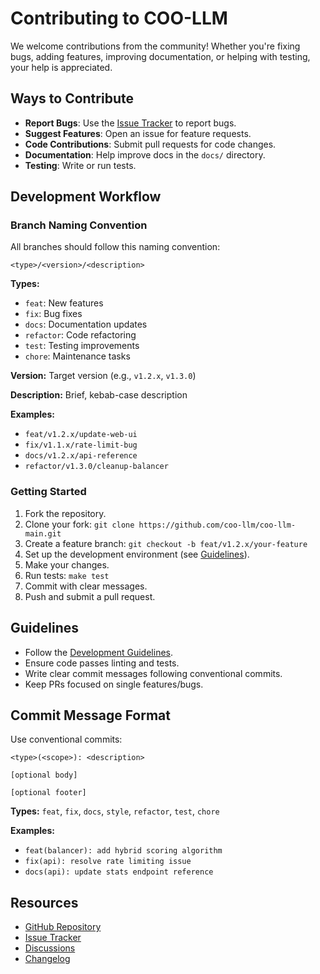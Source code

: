 # Contributing to COO-LLM

We welcome contributions from the community! Whether you're fixing bugs, adding features, improving documentation, or helping with testing, your help is appreciated.

## Ways to Contribute

- **Report Bugs**: Use the [Issue Tracker](https://github.com/user/coo-llm/issues) to report bugs.
- **Suggest Features**: Open an issue for feature requests.
- **Code Contributions**: Submit pull requests for code changes.
- **Documentation**: Help improve docs in the `docs/` directory.
- **Testing**: Write or run tests.

## Development Workflow

### Branch Naming Convention

All branches should follow this naming convention:

```
<type>/<version>/<description>
```

**Types:**
- `feat`: New features
- `fix`: Bug fixes
- `docs`: Documentation updates
- `refactor`: Code refactoring
- `test`: Testing improvements
- `chore`: Maintenance tasks

**Version:** Target version (e.g., `v1.2.x`, `v1.3.0`)

**Description:** Brief, kebab-case description

**Examples:**
- `feat/v1.2.x/update-web-ui`
- `fix/v1.1.x/rate-limit-bug`
- `docs/v1.2.x/api-reference`
- `refactor/v1.3.0/cleanup-balancer`

### Getting Started

1. Fork the repository.
2. Clone your fork: `git clone https://github.com/coo-llm/coo-llm-main.git`
3. Create a feature branch: `git checkout -b feat/v1.2.x/your-feature`
4. Set up the development environment (see [Guidelines](Contributing/Guidelines.md)).
5. Make your changes.
6. Run tests: `make test`
7. Commit with clear messages.
8. Push and submit a pull request.

## Guidelines

- Follow the [Development Guidelines](Contributing/Guidelines.md).
- Ensure code passes linting and tests.
- Write clear commit messages following conventional commits.
- Keep PRs focused on single features/bugs.

## Commit Message Format

Use conventional commits:

```
<type>(<scope>): <description>

[optional body]

[optional footer]
```

**Types:** `feat`, `fix`, `docs`, `style`, `refactor`, `test`, `chore`

**Examples:**
- `feat(balancer): add hybrid scoring algorithm`
- `fix(api): resolve rate limiting issue`
- `docs(api): update stats endpoint reference`

## Resources

- [GitHub Repository](https://github.com/user/coo-llm)
- [Issue Tracker](https://github.com/user/coo-llm/issues)
- [Discussions](https://github.com/user/coo-llm/discussions)
- [Changelog](Contributing/Changelog.md)